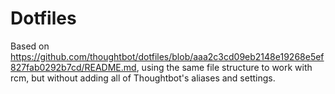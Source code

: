 # Dotfiles

Based on https://github.com/thoughtbot/dotfiles/blob/aaa2c3cd09eb2148e19268e5ef827fab0292b7cd/README.md, using the same file structure to work with rcm, but without
adding all of Thoughtbot's aliases and settings.